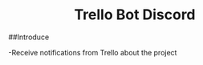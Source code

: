 <h1 align="center">Trello Bot Discord </h1>

##Introduce

-Receive notifications from Trello about the project
